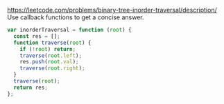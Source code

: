 https://leetcode.com/problems/binary-tree-inorder-traversal/description/
Use callback functions to get a concise answer.

```javascript
var inorderTraversal = function (root) {
  const res = [];
  function traverse(root) {
    if (!root) return;
    traverse(root.left);
    res.push(root.val);
    traverse(root.right);
  }
  traverse(root);
  return res;
};
```
